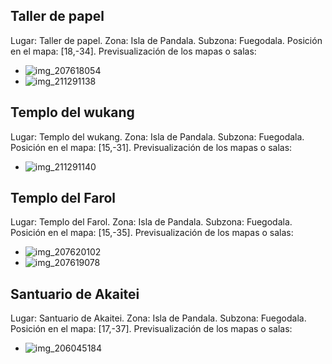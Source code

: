 ## Taller de papel
Lugar: Taller de papel.
Zona: Isla de Pandala.
Subzona: Fuegodala.
Posición en el mapa: [18,-34].
Previsualización de los mapas o salas:
- ![img_207618054](https://media.discordapp.net/attachments/1115311447145193482/1115348818154770522/207618054.jpg)
- ![img_211291138](https://media.discordapp.net/attachments/1115311447145193482/1115350157169524736/211291138.jpg)

## Templo del wukang
Lugar: Templo del wukang.
Zona: Isla de Pandala.
Subzona: Fuegodala.
Posición en el mapa: [15,-31].
Previsualización de los mapas o salas:
- ![img_211291140](https://media.discordapp.net/attachments/1115311447145193482/1115350158608179401/211291140.jpg)

## Templo del Farol
Lugar: Templo del Farol.
Zona: Isla de Pandala.
Subzona: Fuegodala.
Posición en el mapa: [15,-35].
Previsualización de los mapas o salas:
- ![img_207620102](https://media.discordapp.net/attachments/1115311447145193482/1115348885234270319/207620102.jpg)
- ![img_207619078](https://media.discordapp.net/attachments/1115311447145193482/1115348851990200422/207619078.jpg)

## Santuario de Akaitei
Lugar: Santuario de Akaitei.
Zona: Isla de Pandala.
Subzona: Fuegodala.
Posición en el mapa: [17,-37].
Previsualización de los mapas o salas:
- ![img_206045184](https://media.discordapp.net/attachments/1115311447145193482/1115348292927230084/206045184.jpg)